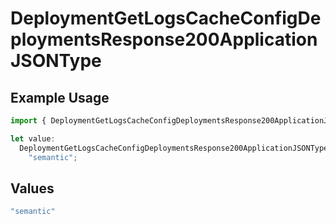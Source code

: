 # DeploymentGetLogsCacheConfigDeploymentsResponse200ApplicationJSONType

## Example Usage

```typescript
import { DeploymentGetLogsCacheConfigDeploymentsResponse200ApplicationJSONType } from "@orq-ai/node/models/operations";

let value:
  DeploymentGetLogsCacheConfigDeploymentsResponse200ApplicationJSONType =
    "semantic";
```

## Values

```typescript
"semantic"
```